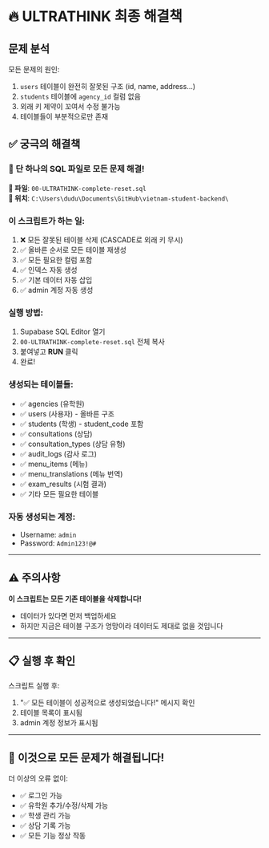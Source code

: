 # 🔥 ULTRATHINK 최종 해결책

## 문제 분석
모든 문제의 원인:
1. `users` 테이블이 완전히 잘못된 구조 (id, name, address...)
2. `students` 테이블에 `agency_id` 컬럼 없음
3. 외래 키 제약이 꼬여서 수정 불가능
4. 테이블들이 부분적으로만 존재

## ✅ 궁극의 해결책

### 🚀 단 하나의 SQL 파일로 모든 문제 해결!

**📁 파일**: `00-ULTRATHINK-complete-reset.sql`  
**📂 위치**: `C:\Users\dudu\Documents\GitHub\vietnam-student-backend\`

### 이 스크립트가 하는 일:
1. ❌ 모든 잘못된 테이블 삭제 (CASCADE로 외래 키 무시)
2. ✅ 올바른 순서로 모든 테이블 재생성
3. ✅ 모든 필요한 컬럼 포함
4. ✅ 인덱스 자동 생성
5. ✅ 기본 데이터 자동 삽입
6. ✅ admin 계정 자동 생성

### 실행 방법:
1. Supabase SQL Editor 열기
2. `00-ULTRATHINK-complete-reset.sql` 전체 복사
3. 붙여넣고 **RUN** 클릭
4. 완료!

### 생성되는 테이블들:
- ✅ agencies (유학원)
- ✅ users (사용자) - 올바른 구조
- ✅ students (학생) - student_code 포함
- ✅ consultations (상담)
- ✅ consultation_types (상담 유형)
- ✅ audit_logs (감사 로그)
- ✅ menu_items (메뉴)
- ✅ menu_translations (메뉴 번역)
- ✅ exam_results (시험 결과)
- ✅ 기타 모든 필요한 테이블

### 자동 생성되는 계정:
- Username: `admin`
- Password: `Admin123!@#`

---

## ⚠️ 주의사항

**이 스크립트는 모든 기존 테이블을 삭제합니다!**
- 데이터가 있다면 먼저 백업하세요
- 하지만 지금은 테이블 구조가 엉망이라 데이터도 제대로 없을 것입니다

---

## 📋 실행 후 확인

스크립트 실행 후:
1. "✅ 모든 테이블이 성공적으로 생성되었습니다!" 메시지 확인
2. 테이블 목록이 표시됨
3. admin 계정 정보가 표시됨

---

## 🎯 이것으로 모든 문제가 해결됩니다!

더 이상의 오류 없이:
- ✅ 로그인 가능
- ✅ 유학원 추가/수정/삭제 가능
- ✅ 학생 관리 가능
- ✅ 상담 기록 가능
- ✅ 모든 기능 정상 작동